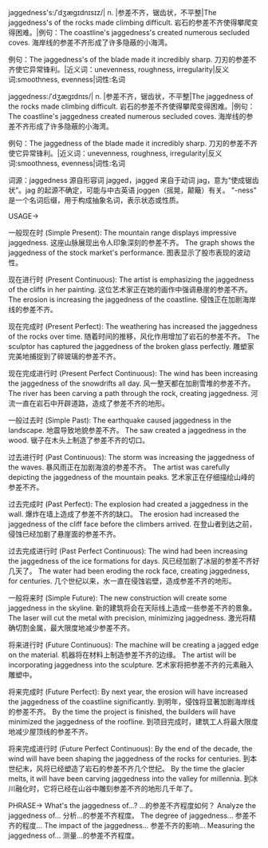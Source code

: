 jaggedness's:/ˈdʒæɡɪdnɪsɪz/| n. |参差不齐，锯齿状，不平整|The jaggedness's of the rocks made climbing difficult. 岩石的参差不齐使得攀爬变得困难。|例句：The coastline's jaggedness's created numerous secluded coves. 海岸线的参差不齐形成了许多隐蔽的小海湾。

例句：The jaggedness's of the blade made it incredibly sharp. 刀刃的参差不齐使它异常锋利。|近义词：unevenness, roughness, irregularity|反义词:smoothness, evenness|词性:名词

jaggedness:/ˈdʒæɡɪdnɪs/| n. |参差不齐，锯齿状，不平整|The jaggedness of the rocks made climbing difficult. 岩石的参差不齐使得攀爬变得困难。|例句：The coastline's jaggedness created numerous secluded coves. 海岸线的参差不齐形成了许多隐蔽的小海湾。

例句：The jaggedness of the blade made it incredibly sharp. 刀刃的参差不齐使它异常锋利。|近义词：unevenness, roughness, irregularity|反义词:smoothness, evenness|词性:名词


词源：jaggedness 源自形容词 jagged，jagged 来自于动词 jag，意为“使成锯齿状”。jag 的起源不确定，可能与中古英语 joggen（摇晃，颠簸）有关。 "-ness" 是一个名词后缀，用于构成抽象名词，表示状态或性质。


USAGE->

一般现在时 (Simple Present):
The mountain range displays impressive jaggedness. 这座山脉展现出令人印象深刻的参差不齐。
The graph shows the jaggedness of the stock market's performance.  图表显示了股市表现的波动性。

现在进行时 (Present Continuous):
The artist is emphasizing the jaggedness of the cliffs in her painting.  这位艺术家正在她的画作中强调悬崖的参差不齐。
The erosion is increasing the jaggedness of the coastline.  侵蚀正在加剧海岸线的参差不齐。

现在完成时 (Present Perfect):
The weathering has increased the jaggedness of the rocks over time.  随着时间的推移，风化作用增加了岩石的参差不齐。
The sculptor has captured the jaggedness of the broken glass perfectly.  雕塑家完美地捕捉到了碎玻璃的参差不齐。

现在完成进行时 (Present Perfect Continuous):
The wind has been increasing the jaggedness of the snowdrifts all day.  风一整天都在加剧雪堆的参差不齐。
The river has been carving a path through the rock, creating jaggedness. 河流一直在岩石中开辟道路，造成了参差不齐的地形。


一般过去时 (Simple Past):
The earthquake caused jaggedness in the landscape.  地震导致地貌参差不齐。
The saw created a jaggedness in the wood. 锯子在木头上制造了参差不齐的切口。

过去进行时 (Past Continuous):
The storm was increasing the jaggedness of the waves.  暴风雨正在加剧海浪的参差不齐。
The artist was carefully depicting the jaggedness of the mountain peaks. 艺术家正在仔细描绘山峰的参差不齐。

过去完成时 (Past Perfect):
The explosion had created a jaggedness in the wall.  爆炸在墙上造成了参差不齐的缺口。
The erosion had increased the jaggedness of the cliff face before the climbers arrived. 在登山者到达之前，侵蚀已经加剧了悬崖面的参差不齐。

过去完成进行时 (Past Perfect Continuous):
The wind had been increasing the jaggedness of the ice formations for days.  风已经加剧了冰层的参差不齐好几天了。
The water had been eroding the rock face, creating jaggedness, for centuries.  几个世纪以来，水一直在侵蚀岩壁，造成参差不齐的地形。

一般将来时 (Simple Future):
The new construction will create some jaggedness in the skyline.  新的建筑将会在天际线上造成一些参差不齐的景象。
The laser will cut the metal with precision, minimizing jaggedness. 激光将精确切割金属，最大限度地减少参差不齐。


将来进行时 (Future Continuous):
The machine will be creating a jagged edge on the material.  机器将在材料上制造参差不齐的边缘。
The artist will be incorporating jaggedness into the sculpture. 艺术家将把参差不齐的元素融入雕塑中。

将来完成时 (Future Perfect):
By next year, the erosion will have increased the jaggedness of the coastline significantly.  到明年，侵蚀将显著加剧海岸线的参差不齐。
By the time the project is finished, the builders will have minimized the jaggedness of the roofline.  到项目完成时，建筑工人将最大限度地减少屋顶线的参差不齐。

将来完成进行时 (Future Perfect Continuous):
By the end of the decade, the wind will have been shaping the jaggedness of the rocks for centuries.  到本世纪末，风将已经塑造了岩石的参差不齐几个世纪。
By the time the glacier melts, it will have been carving jaggedness into the valley for millennia.  到冰川融化时，它将已经在山谷中雕刻参差不齐的地形几千年了。


PHRASE->
What's the jaggedness of...? ...的参差不齐程度如何？
Analyze the jaggedness of... 分析...的参差不齐程度。
The degree of jaggedness... 参差不齐的程度...
The impact of the jaggedness... 参差不齐的影响...
Measuring the jaggedness of... 测量...的参差不齐程度。

